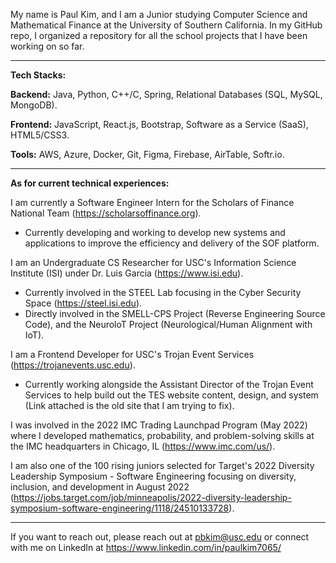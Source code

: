 My name is Paul Kim, and I am a Junior studying Computer Science and Mathematical Finance at the University of Southern California. In my GitHub repo, I organized a repository for all the school projects that I have been working on so far.

---------------------------------------------------------------------------------------------------------------------------------------------------------

**Tech Stacks:**

**Backend:** Java, Python, C++/C, Spring, Relational Databases (SQL, MySQL, MongoDB).

**Frontend:** JavaScript, React.js, Bootstrap, Software as a Service (SaaS), HTML5/CSS3.

**Tools:** AWS, Azure, Docker, Git, Figma, Firebase, AirTable, Softr.io.

---------------------------------------------------------------------------------------------------------------------------------------------------------


**As for current technical experiences:**

I am currently a Software Engineer Intern for the Scholars of Finance National Team (https://scholarsoffinance.org). 
  - Currently developing and working to develop new systems and applications to improve the efficiency and delivery of the SOF platform.
 
I am an Undergraduate CS Researcher for USC's Information Science Institute (ISI) under Dr. Luis Garcia (https://www.isi.edu).
  - Currently involved in the STEEL Lab focusing in the Cyber Security Space (https://steel.isi.edu).
  - Directly involved in the SMELL-CPS Project (Reverse Engineering Source Code), and the NeuroloT Project (Neurological/Human Alignment with IoT).

I am a Frontend Developer for USC's Trojan Event Services (https://trojanevents.usc.edu).
  - Currently working alongside the Assistant Director of the Trojan Event Services to help build out the TES website content, design, and system (Link attached is the old site that I am trying to fix).

I was involved in the 2022 IMC Trading Launchpad Program (May 2022) where I developed mathematics, probability, and problem-solving skills at the IMC headquarters in Chicago, IL (https://www.imc.com/us/).

I am also one of the 100 rising juniors selected for Target's 2022 Diversity Leadership Symposium - Software Engineering focusing on diversity, inclusion, and development in August 2022 (https://jobs.target.com/job/minneapolis/2022-diversity-leadership-symposium-software-engineering/1118/24510133728).

---------------------------------------------------------------------------------------------------------------------------------------------------------

If you want to reach out, please reach out at pbkim@usc.edu or connect with me on LinkedIn at https://www.linkedin.com/in/paulkim7065/
